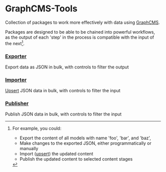 # GraphCMS-Tools

Collection of packages to work more effectively with data using [GraphCMS](https://graphcms.com/).

Packages are designed to be able to be chained into powerful workflows, as the output of each 'step' in the process is compatible with the input of the next[^note].

[^note]: For example, you could:

    - Export the content of all models with name 'foo', 'bar', and 'baz',
    - Make changes to the exported JSON, either programmatically or manually
    - Import ([upsert](<https://en.wiktionary.org/wiki/upsert#:~:text=upsert%20(plural%20upserts),updates%20them%20if%20they%20do.>)) the updated content
    - Publish the updated content to selected content stages

### [Exporter](./packages/exporter/readme.md)

Export data as JSON in bulk, with controls to filter the output

### [Importer](./packages/exporter/readme.md)

[Upsert](<https://en.wiktionary.org/wiki/upsert#:~:text=upsert%20(plural%20upserts),updates%20them%20if%20they%20do.>) JSON data in bulk, with controls to filter the input

### [Publisher](./packages/publisher/readme.md)

Publish JSON data in bulk, with controls to filter the input
